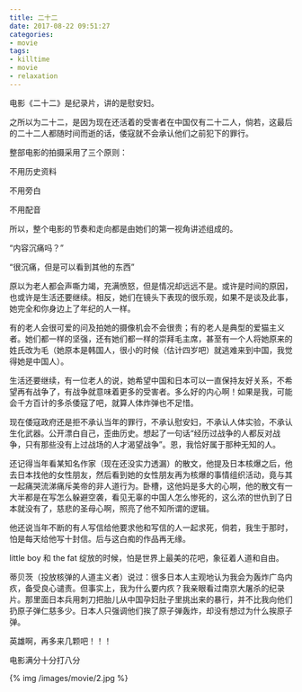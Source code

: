 ```yaml
---
title: 二十二
date: 2017-08-22 09:51:27
categories:
- movie
tags:
- killtime
- movie
- relaxation
---
```

电影《二十二》是纪录片，讲的是慰安妇。

之所以为二十二，是因为现在还活着的受害者在中国仅有二十二人，倘若，这最后的二十二人都随时间而逝的话，倭寇就不会承认他们之前犯下的罪行。

<!--more-->

整部电影的拍摄采用了三个原则：

不用历史资料

不用旁白

不用配音

所以，整个电影的节奏和走向都是由她们的第一视角讲述组成的。

“内容沉痛吗？”

“很沉痛，但是可以看到其他的东西”

原以为老人都会声嘶力竭，充满愤怒，但是情况却远远不是。或许是时间的原因，也或许是生活还要继续。相反，她们在镜头下表现的很乐观，如果不是谈及此事，她完全和你身边上了年纪的人一样。

有的老人会很可爱的问及拍她的摄像机会不会很贵；有的老人是典型的爱猫主义者。她们都一样的坚强，还有她们都一样的崇拜毛主席，甚至有一个人将她原来的姓氏改为毛（她原本是韩国人，很小的时候（估计四岁吧）就逃难来到中国，我觉得她是中国人）。

生活还要继续，有一位老人的说，她希望中国和日本可以一直保持友好关系，不希望再有战争了，有战争就意味着更多的受害者。多么好的内心啊！如果是我，可能会千方百计的多杀倭寇了吧，就算人体炸弹也不足惜。

现在倭寇政府还是拒不承认当年的罪行，不承认慰安妇，不承认人体实验，不承认生化武器。公开漂白自己，歪曲历史。想起了一句话“经历过战争的人都反对战争，只有那些没有上过战场的人才渴望战争”。恩，我恰好属于那种无知的人。

还记得当年看某知名作家（现在还没实力透漏）的散文，他提及日本核爆之后，他去日本找他的女性朋友，然后看到她的女性朋友再为核爆的事情组织活动，竟与其一起痛哭流涕痛斥美帝的非人道行为。卧槽，这他妈是多大的心啊，他的散文有一大半都是在写怎么躲避空袭，看见无辜的中国人怎么惨死的，这么浓的世仇到了日本就没有了，慈悲的圣母心啊，照亮了他不知所谓的逻辑。

他还说当年不断的有人写信给他要求他和写信的人一起求死，倘若，我生于那时，怕是每天给他写十封信。后与这白痴的作品再无缘。

little boy 和 the fat 绽放的时候，怕是世界上最美的花吧，象征着人道和自由。

蒂贝茨（投放核弹的人道主义者）说过：很多日本人主观地认为我会为轰炸广岛内疚，备受良心谴责。但事实上，我为什么要内疚？我亲眼看过南京大屠杀的纪录片。那里面日本兵用刺刀把胎儿从中国孕妇肚子里挑出来的暴行，并不比我向他们扔原子弹仁慈多少。日本人只强调他们挨了原子弹轰炸，却没有想过为什么挨原子弹。

英雄啊，再多来几颗吧！！！

电影满分十分打八分

{% img /images/movie/2.jpg %}